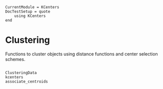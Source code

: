 ```@meta
CurrentModule = KCenters
DocTestSetup = quote
    using KCenters
end
```

# Clustering

Functions to cluster objects using distance functions and center selection schemes.

```@index
```

```@docs
ClusteringData
kcenters
associate_centroids
```